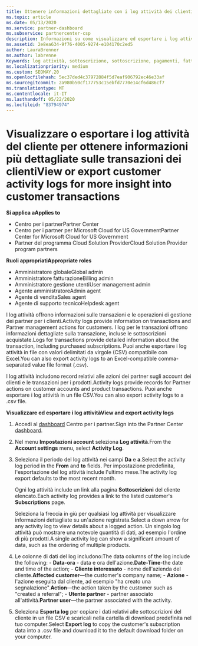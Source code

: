 ```yaml
---
title: Ottenere informazioni dettagliate con i log attività dei clienti
ms.topic: article
ms.date: 05/13/2020
ms.service: partner-dashboard
ms.subservice: partnercenter-csp
description: Informazioni su come visualizzare ed esportare i log attività per ottenere informazioni sulle transazioni degli account del cliente e altre attività di gestione dei partner correlate ai clienti.
ms.assetid: 2e8ea634-9f76-4005-9274-e104170c2ed5
author: LauraBrenner
ms.author: labrenne
Keywords: log attività, sottoscrizione, sottoscrizione, pagamenti, fatturazione, transazioni
ms.localizationpriority: medium
ms.custom: SEOMAY.20
ms.openlocfilehash: 5ec37ded4c37972884f5d7eaf906792ec46e33af
ms.sourcegitcommit: 2a980b50cf177753c15ebfd7770e14cf6d486cf7
ms.translationtype: MT
ms.contentlocale: it-IT
ms.lasthandoff: 05/22/2020
ms.locfileid: "83794974"
---
```

# <a name="view-or-export-customer-activity-logs-for-more-insight-into-customer-transactions"></a><span data-ttu-id="4aea4-104">Visualizzare o esportare i log attività del cliente per ottenere informazioni più dettagliate sulle transazioni dei clienti</span><span class="sxs-lookup"><span data-stu-id="4aea4-104">View or export customer activity logs for more insight into customer transactions</span></span>

<span data-ttu-id="4aea4-105">**Si applica a**</span><span class="sxs-lookup"><span data-stu-id="4aea4-105">**Applies to**</span></span>

- <span data-ttu-id="4aea4-106">Centro per i partner</span><span class="sxs-lookup"><span data-stu-id="4aea4-106">Partner Center</span></span>
- <span data-ttu-id="4aea4-107">Centro per i partner per Microsoft Cloud for US Government</span><span class="sxs-lookup"><span data-stu-id="4aea4-107">Partner Center for Microsoft Cloud for US Government</span></span>
- <span data-ttu-id="4aea4-108">Partner del programma Cloud Solution Provider</span><span class="sxs-lookup"><span data-stu-id="4aea4-108">Cloud Solution Provider program partners</span></span>

<span data-ttu-id="4aea4-109">**Ruoli appropriati**</span><span class="sxs-lookup"><span data-stu-id="4aea4-109">**Appropriate roles**</span></span>

- <span data-ttu-id="4aea4-110">Amministratore globale</span><span class="sxs-lookup"><span data-stu-id="4aea4-110">Global admin</span></span>
- <span data-ttu-id="4aea4-111">Amministratore fatturazione</span><span class="sxs-lookup"><span data-stu-id="4aea4-111">Billing admin</span></span>
- <span data-ttu-id="4aea4-112">Amministratore gestione utenti</span><span class="sxs-lookup"><span data-stu-id="4aea4-112">User management admin</span></span>
- <span data-ttu-id="4aea4-113">Agente amministratore</span><span class="sxs-lookup"><span data-stu-id="4aea4-113">Admin agent</span></span>
- <span data-ttu-id="4aea4-114">Agente di vendita</span><span class="sxs-lookup"><span data-stu-id="4aea4-114">Sales agent</span></span>
- <span data-ttu-id="4aea4-115">Agente di supporto tecnico</span><span class="sxs-lookup"><span data-stu-id="4aea4-115">Helpdesk agent</span></span>

<span data-ttu-id="4aea4-116">I log attività offrono informazioni sulle transazioni e le operazioni di gestione dei partner per i clienti.</span><span class="sxs-lookup"><span data-stu-id="4aea4-116">Activity logs provide information on transactions and Partner management actions for customers.</span></span> <span data-ttu-id="4aea4-117">I log per le transazioni offrono informazioni dettagliate sulla transazione, incluse le sottoscrizioni acquistate.</span><span class="sxs-lookup"><span data-stu-id="4aea4-117">Logs for transactions provide detailed information about the transaction, including purchased subscriptions.</span></span> <span data-ttu-id="4aea4-118">Puoi anche esportare i log attività in file con valori delimitati da virgole (CSV) compatibile con Excel.</span><span class="sxs-lookup"><span data-stu-id="4aea4-118">You can also export activity logs to an Excel-compatible comma-separated value file format (.csv).</span></span>

<span data-ttu-id="4aea4-119">I log attività includono record relativi alle azioni dei partner sugli account dei clienti e le transazioni per i prodotti.</span><span class="sxs-lookup"><span data-stu-id="4aea4-119">Activity logs provide records for Partner actions on customer accounts and product transactions.</span></span> <span data-ttu-id="4aea4-120">Puoi anche esportare i log attività in un file CSV.</span><span class="sxs-lookup"><span data-stu-id="4aea4-120">You can also export activity logs to a .csv file.</span></span>

<span data-ttu-id="4aea4-121">**Visualizzare ed esportare i log attività**</span><span class="sxs-lookup"><span data-stu-id="4aea4-121">**View and export activity logs**</span></span>

1. <span data-ttu-id="4aea4-122">Accedi al [dashboard](https://partner.microsoft.com/dashboard) Centro per i partner.</span><span class="sxs-lookup"><span data-stu-id="4aea4-122">Sign into the Partner Center [dashboard](https://partner.microsoft.com/dashboard).</span></span>

2. <span data-ttu-id="4aea4-123">Nel menu **Impostazioni account** seleziona **Log attività**.</span><span class="sxs-lookup"><span data-stu-id="4aea4-123">From the **Account settings** menu, select **Activity Log**.</span></span>
2.  <span data-ttu-id="4aea4-124">Seleziona il periodo del log attività nei campi **Da** e **a**.</span><span class="sxs-lookup"><span data-stu-id="4aea4-124">Select the activity log period in the **From** and **to** fields.</span></span> <span data-ttu-id="4aea4-125">Per impostazione predefinita, l'esportazione del log attività include l'ultimo mese.</span><span class="sxs-lookup"><span data-stu-id="4aea4-125">The activity log export defaults to the most recent month.</span></span>

    <span data-ttu-id="4aea4-126">Ogni log attività include un link alla pagina **Sottoscrizioni** del cliente elencato.</span><span class="sxs-lookup"><span data-stu-id="4aea4-126">Each activity log provides a link to the listed customer's **Subscriptions** page.</span></span>

    <span data-ttu-id="4aea4-127">Seleziona la freccia in giù per qualsiasi log attività per visualizzare informazioni dettagliate su un'azione registrata.</span><span class="sxs-lookup"><span data-stu-id="4aea4-127">Select a down arrow for any activity log to view details about a logged action.</span></span> <span data-ttu-id="4aea4-128">Un singolo log attività può mostrare una notevole quantità di dati, ad esempio l'ordine di più prodotti.</span><span class="sxs-lookup"><span data-stu-id="4aea4-128">A single activity log can show a significant amount of data, such as the ordering of multiple products.</span></span>

3.   <span data-ttu-id="4aea4-129">Le colonne di dati del log includono:</span><span class="sxs-lookup"><span data-stu-id="4aea4-129">The data columns of the log include the following:</span></span>
    -   <span data-ttu-id="4aea4-130">**Data-ora** - data e ora dell'azione.</span><span class="sxs-lookup"><span data-stu-id="4aea4-130">**Date-Time**-the date and time of the action;</span></span>
    -   <span data-ttu-id="4aea4-131">**Cliente interessato** - nome dell'azienda del cliente.</span><span class="sxs-lookup"><span data-stu-id="4aea4-131">**Affected customer**—the customer's company name;</span></span>
    -   <span data-ttu-id="4aea4-132">**Azione** - l'azione eseguita dal cliente, ad esempio "ha creato una segnalazione".</span><span class="sxs-lookup"><span data-stu-id="4aea4-132">**Action**—the action taken by the customer such as "created a referral";</span></span>
    -   <span data-ttu-id="4aea4-133">**Utente partner** - partner associato all'attività.</span><span class="sxs-lookup"><span data-stu-id="4aea4-133">**Partner user**—the partner associated with the activity.</span></span>

4.  <span data-ttu-id="4aea4-134">Seleziona **Esporta log** per copiare i dati relativi alle sottoscrizioni del cliente in un file CSV e scaricali nella cartella di download predefinita nel tuo computer.</span><span class="sxs-lookup"><span data-stu-id="4aea4-134">Select **Export log** to copy the customer's subscription data into a .csv file and download it to the default download folder on your computer.</span></span>
    
 

 



